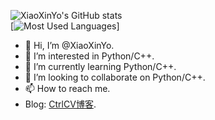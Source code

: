 ![XiaoXinYo's GitHub stats](https://github-readme-stats.vercel.app/api?username=XiaoXinYo&show_icons=true)  
[![Most Used Languages](https://github-readme-stats.vercel.app/api/top-langs/?username=XiaoXinYo&layout=compact)]
- 👋 Hi, I’m @XiaoXinYo.
- 👀 I’m interested in Python/C++.
- 🌱 I’m currently learning Python/C++.
- 💞️ I’m looking to collaborate on Python/C++.
- 📫 How to reach me.
- Blog: [CtrlCV博客](https://www.hack-er.cn/).
